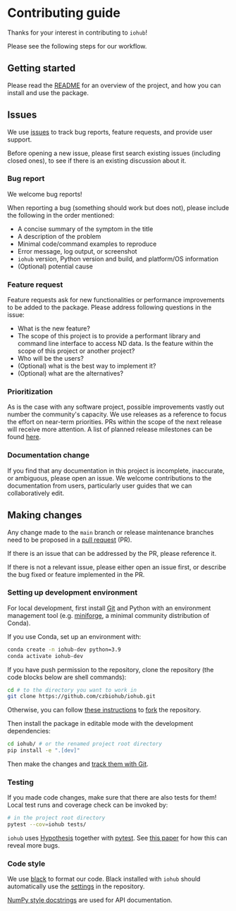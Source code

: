 # Contributing guide

Thanks for your interest in contributing to `iohub`!

Please see the following steps for our workflow.

## Getting started

Please read the [README](./README.md) for an overview of the project,
and how you can install and use the package.

## Issues

We use [issues](https://github.com/czbiohub/iohub/issues) to track
bug reports, feature requests, and provide user support.

Before opening a new issue, please first search existing issues (including closed ones),
to see if there is an existing discussion about it.

### Bug report

We welcome bug reports!

When reporting a bug (something should work but does not), please include the following in the order mentioned:

- A concise summary of the symptom in the title
- A description of the problem
- Minimal code/command examples to reproduce
- Error message, log output, or screenshot
- `iohub` version, Python version and build, and platform/OS information
- (Optional) potential cause

### Feature request

Feature requests ask for new functionalities or performance improvements to be added to the package.
Please address following questions in the issue:

- What is the new feature?
- The scope of this project is to provide a performant library and command line interface to access ND data. Is the feature within the scope of this project or another project?
- Who will be the users?
- (Optional) what is the best way to implement it?
- (Optional) what are the alternatives?

### Prioritization

As is the case with any software project, possible improvements vastly out number the community's capacity.
We use releases as a reference to focus the effort on near-term priorities.
PRs within the scope of the next release will receive more attention.
A list of planned release milestones can be found [here](https://github.com/czbiohub/iohub/milestones).

### Documentation change

If you find that any documentation in this project is incomplete, inaccurate, or ambiguous,
please open an issue. We welcome contributions to the documentation from users, particularly user guides that we can collaboratively edit.

## Making changes

Any change made to the `main` branch or release maintenance branches
need to be proposed in a [pull request](https://github.com/czbiohub/iohub/pulls) (PR).

If there is an issue that can be addressed by the PR, please reference it.

If there is not a relevant issue, please either open an issue first,
or describe the bug fixed or feature implemented in the PR.

### Setting up development environment

For local development, first install [Git](https://git-scm.com/)
and Python with an environment management tool
(e.g. [miniforge](https://github.com/conda-forge/miniforge), a minimal community distribution of Conda).

If you use Conda, set up an environment with:

```sh
conda create -n iohub-dev python=3.9
conda activate iohub-dev
```

If you have push permission to the repository,
clone the repository (the code blocks below are shell commands):

```sh
cd # to the directory you want to work in
git clone https://github.com/czbiohub/iohub.git
```

Otherwise, you can follow [these instructions](https://docs.github.com/en/get-started/quickstart/fork-a-repo)
to [fork](https://github.com/czbiohub/iohub/fork) the repository.

Then install the package in editable mode with the development dependencies:

```sh
cd iohub/ # or the renamed project root directory
pip install -e ".[dev]"
```

Then make the changes and [track them with Git](https://docs.github.com/en/get-started/using-git/about-git#example-contribute-to-an-existing-repository).

### Testing

If you made code changes, make sure that there are also tests for them!
Local test runs and coverage check can be invoked by:

```sh
# in the project root directory
pytest --cov=iohub tests/
```

`iohub` uses [Hypothesis](https://hypothesis.readthedocs.io/en/latest/index.html)
together with [pytest](https://docs.pytest.org/).
See [this paper](https://conference.scipy.org/proceedings/scipy2020/zac_hatfield-dodds.html)
for how this can reveal more bugs.

### Code style

We use [black](https://black.readthedocs.io/en/stable/) to format our code.
Black installed with `iohub` should automatically use the [settings](./pyproject.toml) in the repository.

[NumPy style docstrings](https://numpydoc.readthedocs.io/en/latest/format.html) are used for API documentation.
